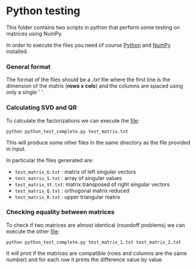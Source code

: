 # Python testing

This folder contains two scripts in python that perform some testing on matrices using NumPy.

In order to execute the files you need of course [Python](https://www.makeuseof.com/install-python-ubuntu/) and [NumPy](https://numpy.org/install/) installed.

### General format

The format of the files should be a *.txt* file where the first line is the dimension of the matrix (**rows x cols**) and the columns are spaced using only a single ' '.

### Calculating SVD and QR

To calculate the factorizations we can execute the [file](python_test_complete.py):

```
python python_test_complete.py test_matrix.txt
```

This will produce some other files in the same directory as the file provided in input.

In particular the files generated are:

+  `test_matrix_U.txt` : matrix of left singular vectors
+  `test_matrix_S.txt` : array of singular values
+  `test_matrix_Vt.txt`: matrix transposed of right singular vectors
+  `test_matrix_Q.txt` : orthogonal matrix reduced
+  `test_matrix_R.txt` : upper triangular matrix

### Checking equality between matrices

To check if two matrices are almost identical (roundoff problems) we can execute the other [file](check_matrix_equality.py):

```
python python_test_complete.py test_matrix_1.txt test_matrix_2.txt
```

It will print if the matrices are compatible (rows and columns are the same number) and for each row it prints the difference value by value.

